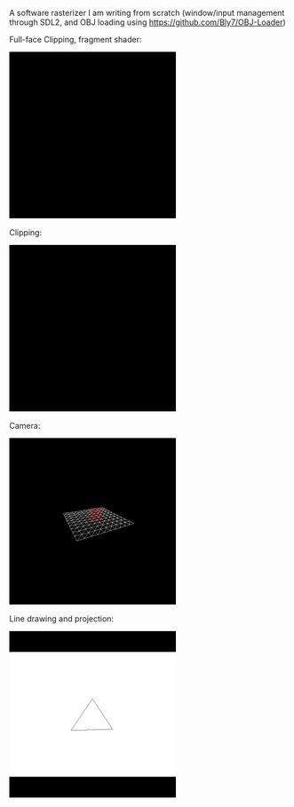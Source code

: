 A software rasterizer I am writing from scratch (window/input management through SDL2, and OBJ loading using https://github.com/Bly7/OBJ-Loader)

Full-face Clipping, fragment shader:

<img src="vids/full_face_culling_shading.gif" width="300">

Clipping:

<img src="vids/face.gif" width="300">


Camera:

<img src="vids/wireframe_grid_cube.gif" width="300">


Line drawing and projection:

<img src="vids/spinning_triangle.gif" width="300">




